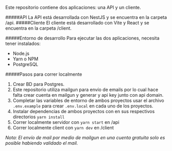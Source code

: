 Este repositorio contiene dos aplicaciones: una API y un cliente.

#####API
La API está desarrollada con NestJS y se encuentra en la carpeta /api.
#####Cliente
El cliente está desarrollado con Vite y React y se encuentra en la carpeta /client.

#####Entorno de desarrollo
Para ejecutar las dos aplicaciones, necesita tener instalados:

- Node.js
- Yarn o NPM
- PostgreSQL

#####Pasos para correr localmente

1. Crear BD para Postgres.
2. Este repositorio utiliza mailgun para envío de emails por lo cual hace falta crear cuenta en mailgun y generar y api key junto con api domain.
3. Completar las variables de entorno de ambos proyectos usar el archivo `.env.example` para crear `.env.local` en cada uno de los proyectos.
4. Instalar dependencias de ambos proyectos con en sus respectivos directorios `yarn install`
5. Correr localmente servidor con `yarn start` en /api
6. Correr localmente client con `yarn dev` en /client

_Nota: El envío de mail por medio de mailgun en una cuenta gratuita solo es posible habiendo validado el mail._
